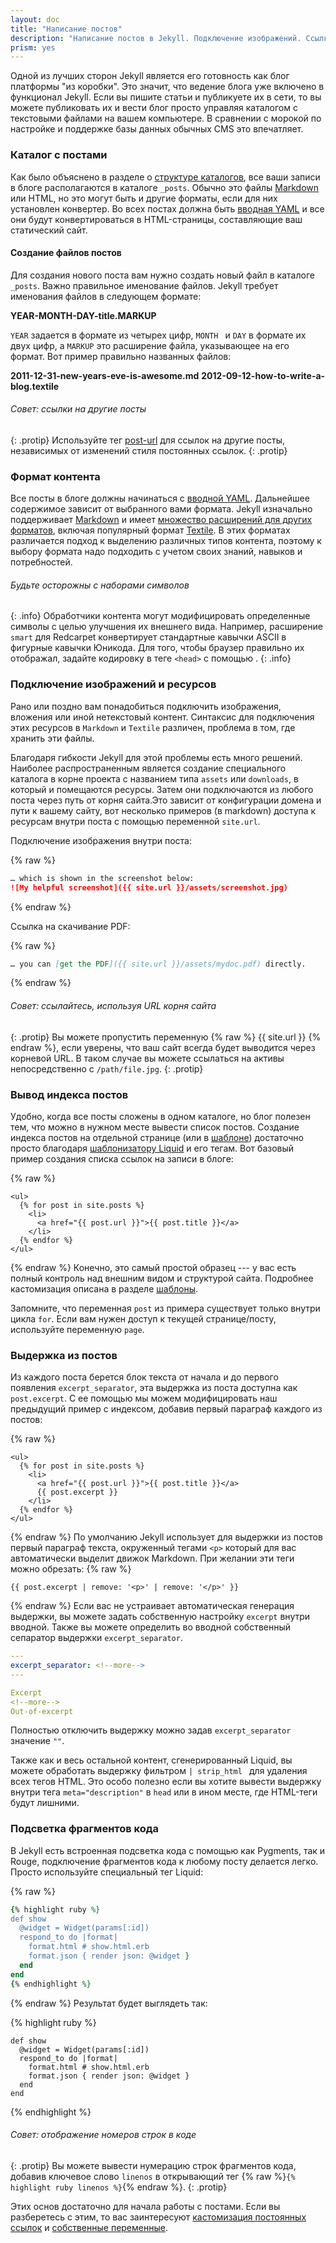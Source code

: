 ```yaml
---
layout: doc
title: "Написание постов"
description: "Написание постов в Jekyll. Подключение изображений. Ссылки на посты. Выдержка (post.excerpt) из постов. Подсветка кода."
prism: yes
---
```

Одной из лучших сторон  Jekyll является его готовность как блог платформы "из коробки". Это значит, что ведение блога уже включено в функционал  Jekyll. Если вы пишите статьи и публикуете их в сети, то вы можете публиковать их и вести блог просто управляя каталогом с текстовыми файлами на вашем компьютере. В сравнении с морокой по настройке и поддержке базы данных обычных CMS это впечатляет.

### Каталог с постами

Как было объяснено в разделе о [структуре каталогов](/documentation/05_directory_structure.html), все ваши записи в блоге располагаются в каталоге `_posts`. Обычно это файлы [Markdown ](http://daringfireball.net/projects/markdown/) или HTML, но это могут быть и другие форматы, если для них установлен конвертер. Во всех постах должна быть [вводная YAML](/documentation/07_frontmatter.html) и все они будут конвертироваться в HTML-страницы, составляющие ваш статический сайт.

#### Создание файлов постов

Для создания нового поста вам нужно создать новый файл в каталоге `_posts`. Важно правильное именование файлов. Jekyll требует именования файлов в следующем формате:

**YEAR-MONTH-DAY-title.MARKUP**


`YEAR` задается в формате из четырех цифр, `MONTH ` и `DAY`  в формате их двух цифр, а `MARKUP` это расширение файла, указывающее на его формат. Вот пример правильно названных файлов:

**2011-12-31-new-years-eve-is-awesome.md**
**2012-09-12-how-to-write-a-blog.textile**


###### Совет: ссылки на другие посты
{: .protip}
Используйте тег [post-url](/documentation/17_templates.html#post-url) для ссылок на другие посты, независимых от изменений стиля постоянных ссылок.
{: .protip}

### Формат контента

Все посты в блоге должны начинаться с [вводной YAML](/documentation/07_frontmatter.html). Дальнейшее содержимое зависит от выбранного вами формата. Jekyll  изначально поддерживает [Markdown](http://daringfireball.net/projects/markdown/) и имеет [множество расширений для других форматов](/documentation/20_plugins.html#converters), включая популярный формат [Textile](http://redcloth.org/textile). В этих форматах различается подход к выделению различных типов контента, поэтому к выбору формата надо подходить с учетом своих знаний, навыков и потребностей.

###### Будьте осторожны с наборами символов
{: .info}
Обработчики контента могут модифицировать определенные символы с целью улучшения их внешнего вида. Например, расширение `smart` для Redcarpet конвертирует стандартные кавычки ASCII в фигурные кавычки Юникода. Для того, чтобы браузер правильно их отображал, задайте кодировку в теге `<head>` с помощью <meta charset="utf-8">.
{: .info}

### Подключение изображений и ресурсов

Рано или поздно вам понадобиться подключить изображения, вложения или иной нетекстовый контент. Синтаксис для подключения этих ресурсов в `Markdown` и `Textile` различен, проблема в том, где хранить эти файлы.

Благодаря гибкости Jekyll для этой проблемы есть много решений. Наиболее распространенным является создание специального каталога в корне проекта с названием типа `assets` или `downloads`, в который и помещаются ресурсы. Затем они подключаются  из любого поста через путь от корня сайта.Это зависит от конфигурации домена и пути к вашему сайту,  вот несколько примеров (в markdown)  доступа к ресурсам внутри  поста с помощью  переменной `site.url`.

Подключение изображения внутри поста:

{% raw %}
```markdown
… which is shown in the screenshot below:
![My helpful screenshot]({{ site.url }}/assets/screenshot.jpg)
```
{% endraw %}

Ссылка на скачивание PDF:

{% raw %}
```markdown
… you can [get the PDF]({{ site.url }}/assets/mydoc.pdf) directly.
```
{% endraw %}

###### Совет: ссылайтесь, используя URL корня сайта
{: .protip}
Вы можете пропустить переменную {% raw %} {{ site.url }} {% endraw %}, если уверены, что ваш сайт всегда будет выводится через корневой URL. В таком случае вы можете ссылаться на активы непосредственно с `/path/file.jpg`.
{: .protip}

### Вывод индекса постов

Удобно, когда все посты сложены в одном каталоге, но блог полезен тем, что можно в нужном месте вывести список постов. Создание индекса постов на отдельной странице (или в [шаблоне](/documentation/17_templates.html)) достаточно просто благодаря  [шаблонизатору Liquid](https://help.shopify.com/themes/liquid/basics) и его тегам. Вот базовый пример создания списка ссылок на записи в блоге:

{% raw %}
```liquid
<ul>
  {% for post in site.posts %}
    <li>
      <a href="{{ post.url }}">{{ post.title }}</a>
    </li>
  {% endfor %}
</ul>
```
{% endraw %}
Конечно, это самый простой образец --- у вас есть полный контроль над внешним видом и структурой сайта. Подробнее кастомизация описана в разделе [шаблоны](/documentation/17_templates).

Запомните, что переменная `post` из примера существует только внутри цикла `for`. Если вам нужен доступ к текущей странице/посту, используйте переменную `page`.

### Выдержка из постов

Из каждого поста  берется блок текста от начала и до первого появления `excerpt_separator`, эта выдержка из поста доступна как `post.excerpt`. С ее помощью мы можем модифицировать  наш предыдущий пример с индексом, добавив первый параграф каждого из постов:

{% raw %}
```liquid
<ul>
  {% for post in site.posts %}
    <li>
      <a href="{{ post.url }}">{{ post.title }}</a>
      {{ post.excerpt }}
    </li>
  {% endfor %}
</ul>
```
{% endraw %}
По умолчанию Jekyll  использует для выдержки из постов первый параграф текста, окруженный тегами `<p>` который для вас автоматически выделит движок Markdown. При желании эти теги можно обрезать:
{% raw %}
```liquid
{{ post.excerpt | remove: '<p>' | remove: '</p>' }}
```
{% endraw %}
Если вас не устраивает автоматическая генерация выдержки, вы можете задать собственную настройку `excerpt` внутри вводной. Также вы можете определить во вводной собственный сепаратор выдержки `excerpt_separator`.

```yaml
---
excerpt_separator: <!--more-->
---

Excerpt
<!--more-->
Out-of-excerpt
```

Полностью отключить выдержку можно задав `excerpt_separator` значение `""`.

Также как и весь остальной контент, сгенерированный Liquid, вы можете обработать выдержку фильтром `| strip_html ` для удаления всех тегов HTML. Это особо полезно если вы хотите вывести выдержку внутри тега `meta="description"` в `head` или в ином месте, где HTML-теги будут лишними.

### Подсветка фрагментов кода

В Jekyll есть встроенная подсветка кода с помощью как Pygments, так и Rouge, подключение фрагментов кода к любому посту делается легко. Просто используйте специальный тег Liquid:

{% raw %}
```ruby
{% highlight ruby %}
def show
  @widget = Widget(params[:id])
  respond_to do |format|
    format.html # show.html.erb
    format.json { render json: @widget }
  end
end
{% endhighlight %}
```
{% endraw %}
Результат будет выглядеть так:

{% highlight ruby %}
```
def show
  @widget = Widget(params[:id])
  respond_to do |format|
    format.html # show.html.erb
    format.json { render json: @widget }
  end
end
```
{% endhighlight %}

###### Совет: отображение номеров строк в коде
{: .protip}
Вы можете вывести нумерацию строк фрагментов кода, добавив ключевое слово `linenos` в открывающий тег {% raw %}`{% highlight ruby linenos %}`{% endraw %}.
{: .protip}

Этих основ достаточно для начала работы с постами. Если вы разберетесь с этим, то вас заинтересуют  [кастомизация постоянных ссылок](/documentation/18_permalinks.html) и [собственные переменные](/documentation/12_variables.html).
